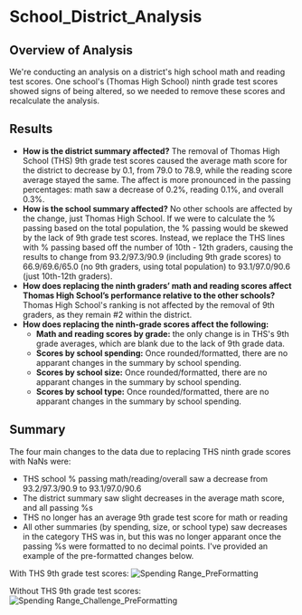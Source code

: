 # School_District_Analysis

## Overview of Analysis
We're conducting an analysis on a district's high school math and reading test scores. One school's (Thomas High School) ninth grade test scores showed signs of being altered, so we needed to remove these scores and recalculate the analysis.


## Results
- **How is the district summary affected?**
The removal of Thomas High School (THS) 9th grade test scores caused the average math score for the district to decrease by 0.1, from 79.0 to 78.9, while the reading score average stayed the same. The affect is more pronounced in the passing percentages: math saw a decrease of 0.2%, reading 0.1%, and overall 0.3%.
- **How is the school summary affected?**
No other schools are affected by the change, just Thomas High School. If we were to calculate the % passing based on the total population, the % passing would be skewed by the lack of 9th grade test scores. Instead, we replace the THS lines with % passing based off the number of 10th - 12th graders, causing the results to change from 93.2/97.3/90.9 (including 9th grade scores) to 66.9/69.6/65.0 (no 9th graders, using total population) to 93.1/97.0/90.6 (just 10th-12th graders).
- **How does replacing the ninth graders’ math and reading scores affect Thomas High School’s performance relative to the other schools?**
Thomas High School's ranking is  not affected by the removal of 9th graders, as they remain #2 within the district.
- **How does replacing the ninth-grade scores affect the following:**
  - **Math and reading scores by grade:** the only change is in THS's 9th grade averages, which are blank due to the lack of 9th grade data.
  - **Scores by school spending:** Once rounded/formatted, there are no apparant changes in the summary by school spending. 
  - **Scores by school size:** Once rounded/formatted, there are no apparant changes in the summary by school spending. 
  - **Scores by school type:** Once rounded/formatted, there are no apparant changes in the summary by school spending. 


## Summary
The four main changes to the data due to replacing THS ninth grade scores with NaNs were:
- THS school % passing math/reading/overall saw a decrease from 93.2/97.3/90.9 to 93.1/97.0/90.6
- The district summary saw slight decreases in the average math score, and all passing %s
- THS no longer has an average 9th grade test score for math or reading
- All other summaries (by spending, size, or school type) saw decreases in the category THS was in, but this was no longer apparant once the passing %s were formatted to no decimal points. I've provided an example of the pre-formatted changes below.

With THS 9th grade test scores:
![Spending Range_PreFormatting](https://user-images.githubusercontent.com/86527135/127752482-d6f28de7-11e8-42b6-b4ee-f442b612fe3d.PNG)

Without THS 9th grade test scores:
![Spending Range_Challenge_PreFormatting](https://user-images.githubusercontent.com/86527135/127752468-a44f0f77-671c-4a46-bc7f-55af09a1798c.PNG)
